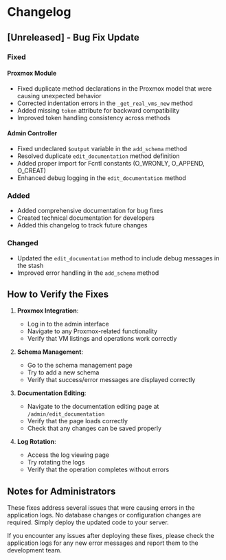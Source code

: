 # Changelog

## [Unreleased] - Bug Fix Update

### Fixed

#### Proxmox Module
- Fixed duplicate method declarations in the Proxmox model that were causing unexpected behavior
- Corrected indentation errors in the `_get_real_vms_new` method
- Added missing `token` attribute for backward compatibility
- Improved token handling consistency across methods

#### Admin Controller
- Fixed undeclared `$output` variable in the `add_schema` method
- Resolved duplicate `edit_documentation` method definition
- Added proper import for Fcntl constants (O_WRONLY, O_APPEND, O_CREAT)
- Enhanced debug logging in the `edit_documentation` method

### Added
- Added comprehensive documentation for bug fixes
- Created technical documentation for developers
- Added this changelog to track future changes

### Changed
- Updated the `edit_documentation` method to include debug messages in the stash
- Improved error handling in the `add_schema` method

## How to Verify the Fixes

1. **Proxmox Integration**:
   - Log in to the admin interface
   - Navigate to any Proxmox-related functionality
   - Verify that VM listings and operations work correctly

2. **Schema Management**:
   - Go to the schema management page
   - Try to add a new schema
   - Verify that success/error messages are displayed correctly

3. **Documentation Editing**:
   - Navigate to the documentation editing page at `/admin/edit_documentation`
   - Verify that the page loads correctly
   - Check that any changes can be saved properly

4. **Log Rotation**:
   - Access the log viewing page
   - Try rotating the logs
   - Verify that the operation completes without errors

## Notes for Administrators

These fixes address several issues that were causing errors in the application logs. No database changes or configuration changes are required. Simply deploy the updated code to your server.

If you encounter any issues after deploying these fixes, please check the application logs for any new error messages and report them to the development team.